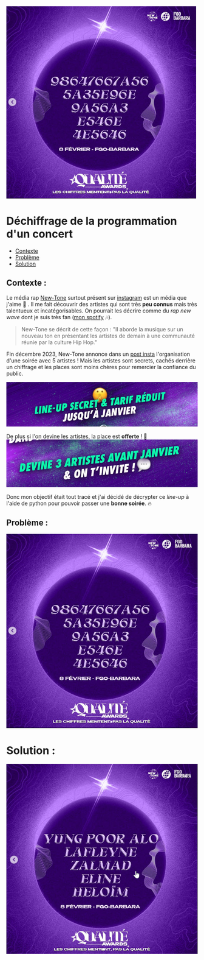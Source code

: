 <img src="images\ciphered_lineup.png" alt="Ciphered lineup" width="500"/>

# Déchiffrage de la programmation d'un concert 

- [Contexte](#Contexte-)
- [Problème](#Problème-)
- [Solution](#Solution-)

## Contexte :
Le média rap [New-Tone](https://www.new-tone.fr) surtout présent sur [instagram](https://www.instagram.com/newtone.scope/)  est un média que j'aime :purple_heart: . Il me fait découvrir des artistes qui sont très **peu connus** mais très talentueux et incatégorisables. On pourrait les décrire comme du *rap new wave* dont je suis très fan ([mon spotify](https://open.spotify.com/user/kilaposhi?si=9c4a7807956346c1) :notes:).
  
>New-Tone se décrit de cette façon : "Il aborde la musique sur un nouveau ton en présentant les artistes de demain à une communauté réunie par la culture Hip Hop."
  
Fin décembre 2023, New-Tone annonce dans un [post insta](https://www.instagram.com/p/Cl6anVzt1lw/?utm_source=ig_web_copy_link) l'organisation d'une soirée avec 5 artistes ! Mais les artistes sont secrets, cachés derrière un chiffrage et les places sont moins chères pour remercier la confiance du public.  

<img src="images/secret_lineup.png" alt="Line up secret et tarif réduit" heigth="200"/>

De plus si l'on devine les artistes, la place est **offerte** !  :star2: 
<img src="images/Free_entry.png" alt="Devine 3 artistes et on t'invite !" heigth="200"/>

Donc mon objectif était tout tracé et j'ai décidé de décrypter ce *line-up* à l'aide de python pour pouvoir passer une **bonne soirée**. :fire:



## Problème :



 
<img src="images/ciphered_lineup.png" alt="ciphered line-up" heigth="550"/>



# Solution :

![Solution, décryptée](images/unciphered_lineup.png)
